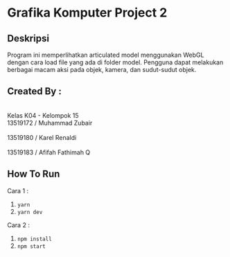 # Grafika Komputer Project 2

## Deskripsi

Program ini memperlihatkan articulated model menggunakan WebGL dengan cara load file yang ada di folder model. Pengguna dapat melakukan berbagai macam aksi pada objek, kamera, dan sudut-sudut objek.

## Created By :

<br> Kelas K04 - Kelompok 15
<br> 13519172 / Muhammad Zubair  
<br> 13519180 / Karel Renaldi  
<br> 13519183 / Afifah Fathimah Q

## How To Run

Cara 1 :
1. `yarn`
2. `yarn dev`

Cara 2 :
1. `npm install`
2. `npm start`
